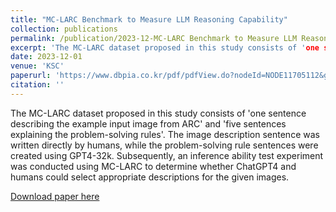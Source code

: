 ```yaml
---
title: "MC-LARC Benchmark to Measure LLM Reasoning Capability"
collection: publications
permalink: /publication/2023-12-MC-LARC Benchmark to Measure LLM Reasoning Capability
excerpt: 'The MC-LARC dataset proposed in this study consists of 'one sentence describing the example input image from ARC' and 'five sentences explaining the problem-solving rules'. The image description sentence was written directly by humans, while the problem-solving rule sentences were created using GPT4-32k. Subsequently, an inference ability test experiment was conducted using MC-LARC to determine whether ChatGPT4 and humans could select appropriate descriptions for the given images.'
date: 2023-12-01
venue: 'KSC'
paperurl: 'https://www.dbpia.co.kr/pdf/pdfView.do?nodeId=NODE11705112&googleIPSandBox=false&mark=0&ipRange=false&b2cLoginYN=false&aiChatView=A&readTime=5-10&isPDFSizeAllowed=true&accessgl=Y&language=ko_KR&hasTopBanner=true'
citation: ''
---
```

The MC-LARC dataset proposed in this study consists of 'one sentence describing the example input image from ARC' and 'five sentences explaining the problem-solving rules'. The image description sentence was written directly by humans, while the problem-solving rule sentences were created using GPT4-32k. Subsequently, an inference ability test experiment was conducted using MC-LARC to determine whether ChatGPT4 and humans could select appropriate descriptions for the given images.

[Download paper here](https://www.dbpia.co.kr/pdf/pdfView.do?nodeId=NODE11705112&googleIPSandBox=false&mark=0&ipRange=false&b2cLoginYN=false&aiChatView=A&readTime=5-10&isPDFSizeAllowed=true&accessgl=Y&language=ko_KR&hasTopBanner=true)

<!-- Recommended citation: Your Name, You. (2015). "Paper Title Number 3." <i>Journal 1</i>. 1(3). -->